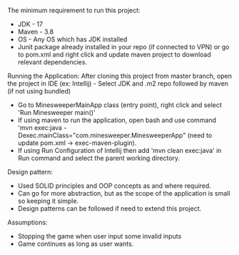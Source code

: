The minimum requirement to run this project:
  - JDK - 17
  - Maven - 3.8
  -  OS - Any OS which has JDK installed
  - Junit package already installed in your repo (if connected to VPN) or go to pom.xml and right click and update maven project to download relevant dependencies.

Running the Application: After cloning this project from master branch, open the project in IDE (ex: Intellij) - Select JDK and .m2 repo followed by maven (if not using bundled)
 - Go to MinesweeperMainApp class (entry point), right click and select 'Run Minesweeper main()'
 - If using maven to run the application, open bash and use command 'mvn exec:java -Dexec.mainClass="com.minesweeper.MinesweeperApp" (need to update pom.xml -> exec-maven-plugin).
 - If using Run Configuration of Intellij then add 'mvn clean exec:java' in Run command and select the parent working directory.

Design pattern:
  - Used SOLID principles and OOP concepts as and where required.
  - Can go for more abstraction, but as the scope of the application is small so keeping it simple.
  - Design patterns can be followed if need to extend this project.

Assumptions:
  - Stopping the game when user input some invalid inputs
  - Game continues as long as user wants.
